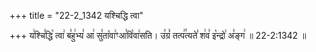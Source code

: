 +++
title = "22-2_1342 यश्चिद्धि त्वा"

+++
य꣢श्चि꣣द्धि꣡ त्वा꣢ ब꣣हु꣢भ्य꣣ आ꣢ सु꣣ता꣡वा꣢ꣳआ꣣वि꣡वा꣢सति। उ꣣ग्रं꣡ तत्प꣢꣯त्यते꣣ श꣢व꣣ इ꣡न्द्रो꣢ अ꣣ङ्ग꣢ ॥ 22-2:1342 ॥